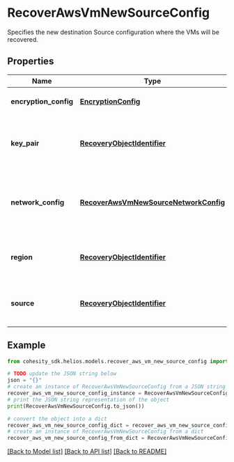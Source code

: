 # RecoverAwsVmNewSourceConfig

Specifies the new destination Source configuration where the VMs will be recovered.

## Properties

Name | Type | Description | Notes
------------ | ------------- | ------------- | -------------
**encryption_config** | [**EncryptionConfig**](EncryptionConfig.md) | Specifies the encryption configuration. | [optional] 
**key_pair** | [**RecoveryObjectIdentifier**](RecoveryObjectIdentifier.md) | Specifies the pair of public and private key used to login into the VM | [optional] 
**network_config** | [**RecoverAwsVmNewSourceNetworkConfig**](RecoverAwsVmNewSourceNetworkConfig.md) | Specifies the networking configuration to be applied to the recovered VMs. | 
**region** | [**RecoveryObjectIdentifier**](RecoveryObjectIdentifier.md) | Specifies the AWS region in which to deploy the VM. | 
**source** | [**RecoveryObjectIdentifier**](RecoveryObjectIdentifier.md) | Specifies the id of the parent source to recover the VMs. | 

## Example

```python
from cohesity_sdk.helios.models.recover_aws_vm_new_source_config import RecoverAwsVmNewSourceConfig

# TODO update the JSON string below
json = "{}"
# create an instance of RecoverAwsVmNewSourceConfig from a JSON string
recover_aws_vm_new_source_config_instance = RecoverAwsVmNewSourceConfig.from_json(json)
# print the JSON string representation of the object
print(RecoverAwsVmNewSourceConfig.to_json())

# convert the object into a dict
recover_aws_vm_new_source_config_dict = recover_aws_vm_new_source_config_instance.to_dict()
# create an instance of RecoverAwsVmNewSourceConfig from a dict
recover_aws_vm_new_source_config_from_dict = RecoverAwsVmNewSourceConfig.from_dict(recover_aws_vm_new_source_config_dict)
```
[[Back to Model list]](../README.md#documentation-for-models) [[Back to API list]](../README.md#documentation-for-api-endpoints) [[Back to README]](../README.md)


